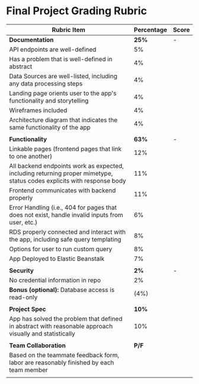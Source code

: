 # Final Project Grading Rubric

| Rubric Item      | Percentage | Score |
| ---------------- | ---------- | ----- |
| **Documentation**  | **25%**    | -     |
| API endpoints are well-defined | 5% |   |
| Has a problem that is well-defined in abstract | 4% |   |
| Data Sources are well-listed, including any data processing steps  | 4% | |
| Landing page orients user to the app's functionality and storytelling  | 4% |  |
| Wireframes included | 4% |  |
| Architecture diagram that indicates the same functionality of the app | 4% | |
|  |  | |
| **Functionality**    | **63%**    | -   |
| Linkable pages (frontend pages that link to one another) | 12% |  |
| All backend endpoints work as expected, including returning proper mimetype, status codes explicits with response body | 11%  |  |
| Frontend communicates with backend properly  | 11% |  |
| Error Handling (i.e., 404 for pages that does not exist, handle invalid inputs from user, etc.) | 6%  |  |
| RDS properly connected and interact with the app, including safe query templating  | 8%  |  |
| Options for user to run custom query  | 8%  |  |
| App Deployed to Elastic Beanstalk  | 7%  |  |
|  |  | |
| **Security**  | **2%**  | -  |
| No credential information in repo   | 2% |  |
| **Bonus (optional):** Database access is read-only  | (4%)  |       |
|   |   |       |
| **Project Spec**   | **10%**    |       |
| App has solved the problem that defined in abstract with reasonable approach visually and statistically | 10%        |       |
|  |  | |
| **Team Collaboration**    | **P/F**    |       |
| Based on the teammate feedback form, labor are reasonably finished by each team member |   |       |
|  |  | |
